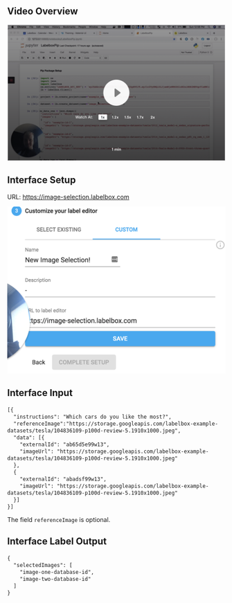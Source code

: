 ## Video Overview

[![Video Tutorial](./video.png)](https://www.loom.com/share/5b53617b027d4ef382d56a8dcc6ca5f1)

## Interface Setup

URL: https://image-selection.labelbox.com

![Interface Setup](./interface.png)

## Interface Input

```
[{
  "instructions": "Which cars do you like the most?",
  "referenceImage":"https://storage.googleapis.com/labelbox-example-datasets/tesla/104836109-p100d-review-5.1910x1000.jpeg",
  "data": [{
    "externalId": "ab65d5e99w13",
    "imageUrl": "https://storage.googleapis.com/labelbox-example-datasets/tesla/104836109-p100d-review-5.1910x1000.jpeg"
  },
  {
    "externalId": "abadsf99w13",
    "imageUrl": "https://storage.googleapis.com/labelbox-example-datasets/tesla/104836109-p100d-review-5.1910x1000.jpeg"
  }]
}]
```

The field `referenceImage` is optional.

## Interface Label Output

```
{
  "selectedImages": [
    "image-one-database-id",
    "image-two-database-id"
  ]
}
```
